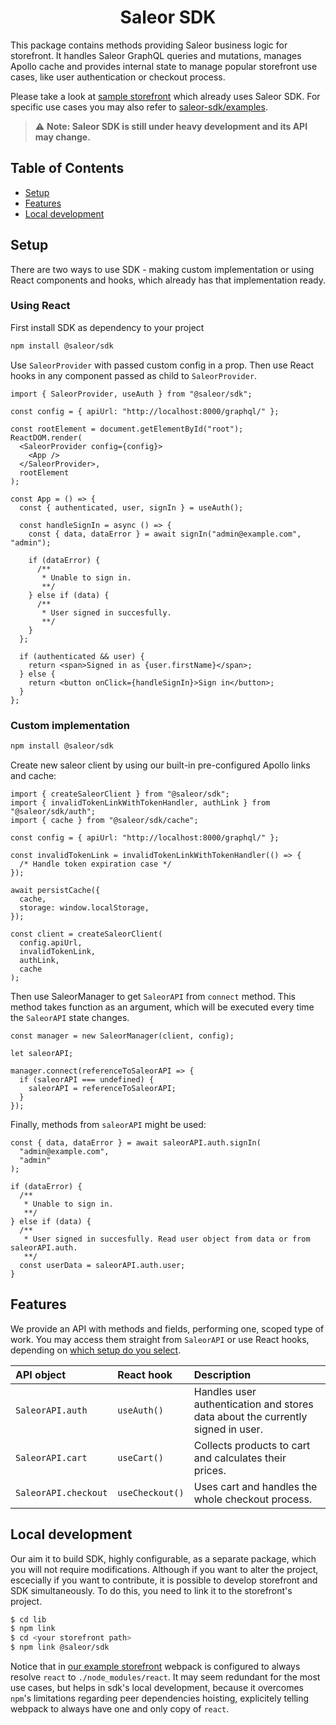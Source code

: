 <div align="center">
  <h1>Saleor SDK</h1>
</div>

This package contains methods providing Saleor business logic for storefront. It handles Saleor GraphQL queries and mutations, manages Apollo cache and provides internal state to manage popular storefront use cases, like user authentication or checkout process.

Please take a look at [sample storefront](https://github.com/mirumee/saleor-storefront) which already uses Saleor SDK. For specific use cases you may also refer to [saleor-sdk/examples](https://github.com/mirumee/saleor-sdk/tree/add/examples/examples/react/typescript/src).

> :warning: **Note: Saleor SDK is still under heavy development and its API may change.**

## Table of Contents

- [Setup](#setup)
- [Features](#features)
- [Local development](#local-development)

## Setup

There are two ways to use SDK - making custom implementation or using React components and hooks, which already has that implementation ready.

### Using React

First install SDK as dependency to your project

```bash
npm install @saleor/sdk
```

Use `SaleorProvider` with passed custom config in a prop. Then use React hooks in any component passed as child to `SaleorProvider`.

```tsx
import { SaleorProvider, useAuth } from "@saleor/sdk";

const config = { apiUrl: "http://localhost:8000/graphql/" };

const rootElement = document.getElementById("root");
ReactDOM.render(
  <SaleorProvider config={config}>
    <App />
  </SaleorProvider>,
  rootElement
);

const App = () => {
  const { authenticated, user, signIn } = useAuth();

  const handleSignIn = async () => {
    const { data, dataError } = await signIn("admin@example.com", "admin");

    if (dataError) {
      /**
       * Unable to sign in.
       **/
    } else if (data) {
      /**
       * User signed in succesfully.
       **/
    }
  };

  if (authenticated && user) {
    return <span>Signed in as {user.firstName}</span>;
  } else {
    return <button onClick={handleSignIn}>Sign in</button>;
  }
};
```

### Custom implementation

```bash
npm install @saleor/sdk
```

Create new saleor client by using our built-in pre-configured Apollo links and cache:

```tsx
import { createSaleorClient } from "@saleor/sdk";
import { invalidTokenLinkWithTokenHandler, authLink } from "@saleor/sdk/auth";
import { cache } from "@saleor/sdk/cache";

const config = { apiUrl: "http://localhost:8000/graphql/" };

const invalidTokenLink = invalidTokenLinkWithTokenHandler(() => {
  /* Handle token expiration case */
});

await persistCache({
  cache,
  storage: window.localStorage,
});

const client = createSaleorClient(
  config.apiUrl,
  invalidTokenLink,
  authLink,
  cache
);
```

Then use SaleorManager to get `SaleorAPI` from `connect` method. This method takes function as an argument, which will be executed every time the `SaleorAPI` state changes.

```tsx
const manager = new SaleorManager(client, config);

let saleorAPI;

manager.connect(referenceToSaleorAPI => {
  if (saleorAPI === undefined) {
    saleorAPI = referenceToSaleorAPI;
  }
});
```

Finally, methods from `saleorAPI` might be used:

```tsx
const { data, dataError } = await saleorAPI.auth.signIn(
  "admin@example.com",
  "admin"
);

if (dataError) {
  /**
   * Unable to sign in.
   **/
} else if (data) {
  /**
   * User signed in succesfully. Read user object from data or from saleorAPI.auth.
   **/
  const userData = saleorAPI.auth.user;
}
```

## Features

We provide an API with methods and fields, performing one, scoped type of work. You may access them straight from `SaleorAPI` or use React hooks, depending on [which setup do you select](#setup).

| API object           | React hook      | Description                                                                     |
| :------------------- | :-------------- | :------------------------------------------------------------------------------ |
| `SaleorAPI.auth`     | `useAuth()`     | Handles user authentication and stores data about the currently signed in user. |
| `SaleorAPI.cart`     | `useCart()`     | Collects products to cart and calculates their prices.                          |
| `SaleorAPI.checkout` | `useCheckout()` | Uses cart and handles the whole checkout process.                               |

## Local development

Our aim it to build SDK, highly configurable, as a separate package, which you will not require modifications. Although if you want to alter the project, escecially if you want to contribute, it is possible to develop storefront and SDK simultaneously. To do this, you need
to link it to the storefront's project.

```bash
$ cd lib
$ npm link
$ cd <your storefront path>
$ npm link @saleor/sdk
```

Notice that in [our example storefront](https://github.com/mirumee/saleor-storefront)
webpack is configured to always resolve `react` to `./node_modules/react`. It may
seem redundant for the most use cases, but helps in sdk's local development, because
it overcomes `npm`'s limitations regarding peer dependencies hoisting, explicitely
telling webpack to always have one and only copy of `react`.
